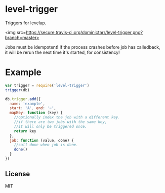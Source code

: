 # level-trigger

Triggers for levelup.

<img src=https://secure.travis-ci.org/dominictarr/level-trigger.png?branch=master>

Jobs must be idempotent!
If the process crashes before job has calledback,
it will be rerun the next time it's started, for consistency!

# Example

``` js
var trigger = require('level-trigger')
trigger(db)

db.trigger.add({
  name: 'example',
  start: 'A', end: '~',
  mapKey: function (key) {
    //optionally index the job with a different key.
    //if there are two jobs with the same key,
    //it will only be triggered once.
    return key
  },
  job: function (value, done) { 
    //call done when job is done.
    done()
  }
})

```

## License

MIT



